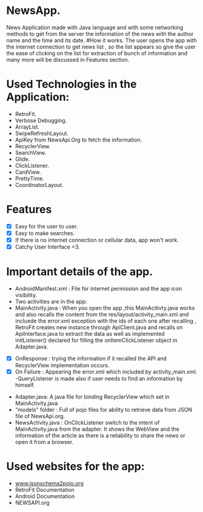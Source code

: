 # NewsApp.
News Application made with Java language and with some networking methods
to get from the server the information of the news with the author name and the 
time and its date.
#How it works.
The user opens the app with the internet connection to get news list , so 
the list appears so give the user the ease of clicking on the list for 
extraction  of bunch of information and many more will be discussed in Features section.

# Used Technologies in the Application:
- RetroFit.
- Verbose Debugging.
- ArrayList.
- SwipeRefreshLayout.
- ApiKey from NewsApi.Org to fetch the information.
- RecyclerView.
- SearchView.
- Glide.
- ClickListener.
- CardView.
- PrettyTime.
- CoordinatorLayout.

# Features
- [x] Easy for the user to user.
- [x] Easy to make searches.
- [x] If there is no internet connection or cellular data, app won't work.
- [x] Catchy User Interface <3.

# Important details of the app.
- AndroidManifest.xml : File for internet permission and the app icon visibility.   
- Two activities are in the app:
- MainActivity.java :
When you open the app ,this MainAcitivty.java works and also recalls the content from the res/layout/activity_main.xml and incluede the error.xml exception
with the ids of each one after recalling , RetroFit creates new instance through ApiClient.java and recalls on ApiInterface.java to extract the data as well as
implemented initListener() declared for filling the onItemClickListener object in Adapter.java.
- [x] OnResponse : trying the information if it recalled the API and RecyclerView implementation occurs.
- [x] On Failure : Appearing the error.xml which included by activity_main.xml.
-QueryListener is made also if user needs to find an information by himself.
- Adapter.java: A java file for binding RecyclerView which set in MainActivity.java
- "models" folder : Full of pojo files for ability to retrieve data from JSON file of NewsApi.org.
- NewsActivity.java : OnClickListener switch to the intent of MainActivity.java from the adapter.
It shows the WebView and the information of the article as there is a reliability to share the news or open it from a browser.

# Used websites for the app:
- www.jsonschema2pojo.org
- RetroFit Documentation
- Android Documentation
- NEWSAPI.org


